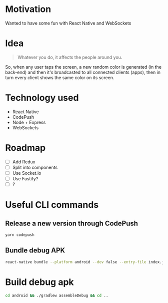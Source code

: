 # Motivation

Wanted to have some fun with React Native and WebSockets

# Idea

> Whatever you do, it affects the people around you.

So, when any user taps the screen, a new random color is generated (in the back-end) and then it's broadcasted to all connected clients (apps), then in turn every client shows the same color on its screen.

# Technology used

- React Native
- CodePush
- Node + Express
- WebSockets

# Roadmap

- [ ] Add Redux
- [ ] Split into components
- [ ] Use Socket.io
- [ ] Use Fastify?
- [ ] ?

# Useful CLI commands

## Release a new version through CodePush

```bash
yarn codepush
```

## Bundle debug APK
```bash
react-native bundle --platform android --dev false --entry-file index.js --bundle-output android/app/src/main/assets/index.android.bundle --assets-dest android/app/src/main/res/
```

# Build debug apk
```bash
cd android && ./gradlew assembleDebug && cd ..
```